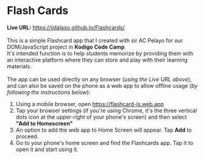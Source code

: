 # Flash Cards

**Live URL:** https://jjdalaso.github.io/Flashcards/ \
\
This is a simple Flashcard app that I created with sir AC Pelayo for our DOM/JavaScript project in __Kodigo Code Camp__. \
It's intended function is to help students memorize by providing them with an interactive platform where they can store and play with their learning materials.
\
\
The app can be used directly on any browser (_using the Live URL above_), and can also be saved on the phone as a web app to allow offline usage (_by following the instructions below_):
1. Using a mobile browser, open https://flashcard-js.web.app
2. Tap your browser settings (if you're using Chrome, it's the three vertical dots icon at the upper-right of your phone's screen) and then select __"Add to Homescreen"__
3. An option to add the web app to Home Screen will appear. Tap __Add__ to proceed.
4. Go to your phone's home screen and find the Flashcards app. Tap it to open it and start using it.
